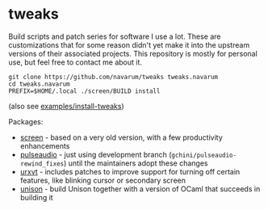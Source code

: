 # tweaks

Build scripts and patch series for software I use a lot. These are customizations that for some reason didn't yet make it into the upstream versions of their associated projects. This repository is mostly for personal use, but feel free to contact me about it.

    git clone https://github.com/navarum/tweaks tweaks.navarum
    cd tweaks.navarum
    PREFIX=$HOME/.local ./screen/BUILD install

(also see [examples/install-tweaks](examples/install-tweaks))

Packages:

* [screen](screen/CHANGES.md) - based on a very old version, with a few productivity enhancements
* [pulseaudio](pulseaudio/CHANGES.md) - just using development branch (`gchini/pulseaudio-rewind_fixes`) until the maintainers adopt these changes
* [urxvt](urxvt/CHANGES.md) - includes patches to improve support for turning off certain features, like blinking cursor or secondary screen
* [unison](unison/CHANGES.md) - build Unison together with a version of OCaml that succeeds in building it
